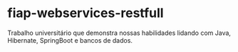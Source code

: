 # fiap-webservices-restfull
Trabalho universitário que demonstra nossas habilidades lidando com Java, Hibernate, SpringBoot e bancos de dados.
